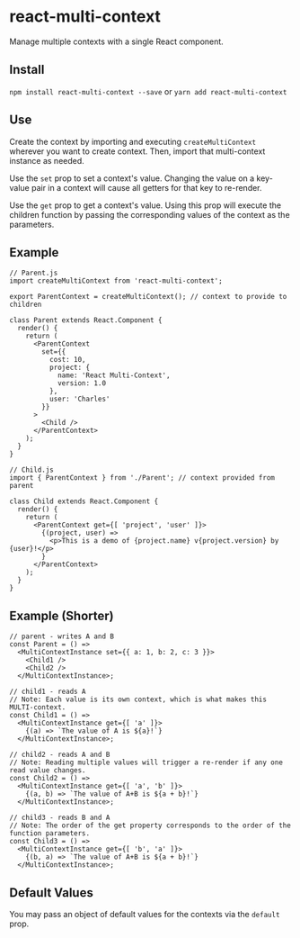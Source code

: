 # react-multi-context
Manage multiple contexts with a single React component.

## Install
`npm install react-multi-context --save` or `yarn add react-multi-context`

## Use
Create the context by importing and executing `createMultiContext` wherever you want to create context.
Then, import that multi-context instance as needed.

Use the `set` prop to set a context's value.
Changing the value on a key-value pair in a context will cause all getters for that key to re-render.

Use the `get` prop to get a context's value.
Using this prop will execute the children function by passing the corresponding values of the context as the parameters.

## Example
```JS
// Parent.js
import createMultiContext from 'react-multi-context';

export ParentContext = createMultiContext(); // context to provide to children

class Parent extends React.Component {
  render() {
    return (
      <ParentContext
        set={{
          cost: 10,
          project: {
            name: 'React Multi-Context',
            version: 1.0
          },
          user: 'Charles'
        }}
      >
        <Child />
      </ParentContext>
    );
  }
}

// Child.js
import { ParentContext } from './Parent'; // context provided from parent

class Child extends React.Component {
  render() {
    return (
      <ParentContext get={[ 'project', 'user' ]}>
        {(project, user) =>
          <p>This is a demo of {project.name} v{project.version} by {user}!</p>
        }
      </ParentContext>
    );
  }
}
```

## Example (Shorter)
```JS
// parent - writes A and B
const Parent = () =>
  <MultiContextInstance set={{ a: 1, b: 2, c: 3 }}>
    <Child1 />
    <Child2 />
  </MultiContextInstance>;

// child1 - reads A
// Note: Each value is its own context, which is what makes this MULTI-context.
const Child1 = () =>
  <MultiContextInstance get={[ 'a' ]}>
    {(a) => `The value of A is ${a}!`}
  </MultiContextInstance>;

// child2 - reads A and B
// Note: Reading multiple values will trigger a re-render if any one read value changes.
const Child2 = () =>
  <MultiContextInstance get={[ 'a', 'b' ]}>
    {(a, b) => `The value of A+B is ${a + b}!`}
  </MultiContextInstance>;

// child3 - reads B and A
// Note: The order of the get property corresponds to the order of the function parameters.
const Child3 = () =>
  <MultiContextInstance get={[ 'b', 'a' ]}>
    {(b, a) => `The value of A+B is ${a + b}!`}
  </MultiContextInstance>;
```

## Default Values
You may pass an object of default values for the contexts via the `default` prop.
